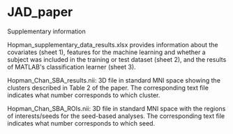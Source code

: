# JAD_paper
Supplementary information

Hopman_supplementary_data_results.xlsx provides information about the covariates (sheet 1), features for the machine learning and whether a subject was included in the training or test dataset (sheet 2), and the results of MATLAB's classification learner (sheet 3). 

Hopman_Chan_SBA_results.nii: 3D file in standard MNI space showing the clusters described in Table 2 of the paper. The corresponding text file indicates what number corresponds to which cluster. 

Hopman_Chan_SBA_ROIs.nii: 3D file in standard MNI space with the regions of interests/seeds for the seed-based analyses. The corresponding text file indicates what number corresponds to which seed. 


